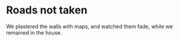 Roads not taken
===============We plastered the walls with maps, and watched them fade, while we remained in the house.